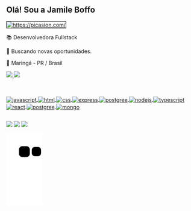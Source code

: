 ## Olá! Sou a Jamile Boffo

<a href="https://picasion.com/"><img src="https://i.picasion.com/pic92/d5d98aa18696fefe7cf6542215d9ad9b.gif" width="200" height="200" border="1" alt="https://picasion.com/" /></a><br /><a href="https://picasion.com/"></a>

📚 Desenvolvedora Fullstack

🔎 Buscando novas oportunidades.

🌆 Maringá - PR / Brasil

  <div>

</div>


<div>
  <a href="https://github.com/JamileBoffo">
  <img height="180em" src="https://github-readme-stats.vercel.app/api?username=jamileboffo&show_icons=true&theme=dracula&include_all_commits=true&count_private=true"/>
  <img height="180em" src="https://github-readme-stats.vercel.app/api/top-langs/?username=jamileboffo&layout=compact&langs_count=16&theme=dracula"/>
  
</div>
  
  ##
  
<div style="display: inline_block"><br>
  <img align="center" alt="javascript" src="https://img.shields.io/badge/JavaScript-F7DF1E?style=for-the-badge&logo=javascript&logoColor=black" />
  <img align="center" alt="html" src="https://img.shields.io/badge/HTML5-E34F26?style=for-the-badge&logo=html5&logoColor=white" />
  <img align="center" alt="css" src="https://img.shields.io/badge/CSS-239120?&style=for-the-badge&logo=css3&logoColor=white" />
  <img align="center" alt="express" src="https://img.shields.io/badge/Express.js-404D59?style=for-the-badge" />
  <img align="center" alt="postgree" src="https://img.shields.io/badge/PostgreSQL-316192?style=for-the-badge&logo=postgresql&logoColor=white" />
  <img align="center" alt="nodejs" src="https://img.shields.io/badge/Node.js-43853D?style=for-the-badge&logo=node.js&logoColor=white" />
  <img align="center" alt="typescript" src="https://img.shields.io/badge/TypeScript-007ACC?style=for-the-badge&logo=typescript&logoColor=white"/>
  <img align="center" alt="react" src="https://img.shields.io/badge/React-20232A?style=for-the-badge&logo=react&logoColor=61DAFB"/>
  <img align="center" alt="postgree" src="https://img.shields.io/badge/PostgreSQL-316192?style=for-the-badge&logo=postgresql&logoColor=white"/>
  <img align="center" alt="mongo" src="https://img.shields.io/badge/MongoDB-4EA94B?style=for-the-badge&logo=mongodb&logoColor=white"/>
  
  </div>
 
  ##
    
  <div>

<a href="https://discord.gg/JBoffo#5084" target="_blank"><img src="https://img.shields.io/badge/Discord-7289DA?style=for-the-badge&logo=discord&logoColor=white" target="_blank"></a>
  <a href = "mailto:jamileboffo@gmail.com"><img src="https://img.shields.io/badge/Gmail-D14836?style=for-the-badge&logo=gmail&logoColor=white" target="_blank"></a>
  <a href="https://www.linkedin.com/in/jamile-boffo-242527210/" target="_blank"><img src="https://img.shields.io/badge/-LinkedIn-%230077B5?style=for-the-badge&logo=linkedin&logoColor=white" target="_blank"></a>   
  
 </div>

 
  ![snake gif](https://github.com/JamileBoffo/JamileBoffo/blob/output/github-contribution-grid-snake.svg)
